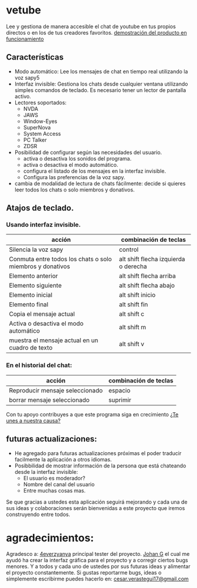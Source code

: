 # vetube
Lee y gestiona de manera accesible el chat de youtube en tus propios directos o en los de tus creadores favoritos.
[demostración del producto en funcionamiento](https://www.youtube.com/c/4everzyanya/)
## Características
- Modo automático: Lee los mensajes de chat en tiempo real utilizando la voz sapy5
- Interfaz invisible: Gestiona los chats desde cualquier ventana utilizando simples comandos de teclado. Es necesario tener un lector de pantalla activo.
- Lectores soportados:
  - NVDA
  - JAWS
  - Window-Eyes
  - SuperNova
  - System Access
  - PC Talker
  - ZDSR
- Posibilidad de configurar según las necesidades del usuario.
  - activa o desactiva los sonidos del programa.
  - activa o desactiva el modo automático. 
  - configura el listado de los mensajes en la interfaz invisible.
  - Configura las preferencias de la voz sapy.
- cambia de modalidad de lectura de chats fácilmente: decide si quieres leer todos los chats o solo miembros y donativos.
## Atajos de teclado.
### Usando interfaz invisible.
| acción                    | combinación de teclas |
| ------------------------- | ----------- |
| Silencia la voz sapy      | control           |
| Conmuta entre todos los chats o solo miembros y donativos      | alt shift flecha izquierda o derecha           |
| Elemento anterior      | alt shift flecha arriba           |
| Elemento siguiente      | alt shift flecha abajo           |
| Elemento inicial      | alt shift inicio           |
| Elemento final      | alt shift fin           |
| Copia el mensaje actual      | alt shift c           |
| Activa o desactiva el modo automático      | alt shift m           |
| muestra el mensaje actual en un cuadro de texto      | alt shift v           |

### En el historial  del chat:
| acción                    | combinación de teclas |
| ------------------------- | ----------- |
| Reproducir mensaje seleccionado      | espacio           |
| borrar mensaje seleccionado      | suprimir           |

Con tu apoyo contribuyes a que este programa siga en crecimiento
[¿Te unes a nuestra causa?](https://www.paypal.com/donate/?hosted_button_id=5ZV23UDDJ4C5U)
## futuras actualizaciones:
- He agregado para  futuras actualizaciones próximas el poder traducir facilmente la aplicación a otros idiomas.
- Posibbilidad de mostrar información de la persona que está chateando desde la interfaz invisible:
  - El usuario es moderador?
  - Nombre del canal del usuario
  - Entre muchas cosas mas.

Se que gracias a ustedes  esta aplicación seguirá mejorando y cada una de sus ideas y colaboraciones serán bienvenidas a este proyecto que iremos construyendo entre todos.
# agradecimientos:
Agradesco a:
[4everzyanya](https://www.youtube.com/c/4everzyanya/)
principal tester del proyecto.
[Johan G](https://github.com/JohanAnim) el cual me ayudó  ha crear la interfaz gráfica para el proyecto y a corregir  ciertos bugs menores.
Y a todos y cada uno de ustedes por sus futuras ideas y alimentar el proyecto constantemente.
Si gustas reportarme bugs, ideas o simplemente escribirme puedes  hacerlo en:
cesar.verastegui17@gmail.com
